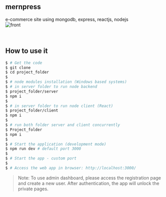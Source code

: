## mernpress
e-commerce site using mongodb, express, reactjs, nodejs 
<br />
![front](https://user-images.githubusercontent.com/49576577/99545288-3b09b280-29db-11eb-9bb6-7b56dcf4801e.png)


<br />

## How to use it
```bash
$ # Get the code
$ git clone 
$ cd project_folder
$
$ # node modules installation (Windows based systems)
$ # in server folder to run node backend
$ project_folder/server
$ npm i
$
$ # in server folder to run node client (React)
$ project_folder/client
$ npm i
$
$ # run both folder server and client concurrently
$ Project_folder
$ npm i
$
$ # Start the application (development mode)
$ npm run dev # default port 3000
$
$ # Start the app - custom port
$
$ # Access the web app in browser: http://localhost:3000/
```

> Note: To use admin dashboard, please access the registration page and create a new user. After authentication, the app will unlock the private pages.

<br />

